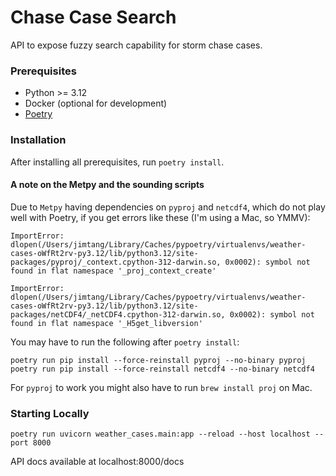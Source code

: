 # Chase Case Search

API to expose fuzzy search capability for storm chase cases.

### Prerequisites

* Python >= 3.12
* Docker (optional for development)
* [Poetry](https://python-poetry.org/)
  
### Installation

After installing all prerequisites, run `poetry install`.

#### A note on the Metpy and the sounding scripts

Due to `Metpy` having dependencies on `pyproj` and `netcdf4`, which do not play well with Poetry, if you get errors like these (I'm using a Mac, so YMMV):

```
ImportError: dlopen(/Users/jimtang/Library/Caches/pypoetry/virtualenvs/weather-cases-oWfRt2rv-py3.12/lib/python3.12/site-packages/pyproj/_context.cpython-312-darwin.so, 0x0002): symbol not found in flat namespace '_proj_context_create'
```

```
ImportError: dlopen(/Users/jimtang/Library/Caches/pypoetry/virtualenvs/weather-cases-oWfRt2rv-py3.12/lib/python3.12/site-packages/netCDF4/_netCDF4.cpython-312-darwin.so, 0x0002): symbol not found in flat namespace '_H5get_libversion'
```

You may have to run the following after `poetry install`:
```
poetry run pip install --force-reinstall pyproj --no-binary pyproj
poetry run pip install --force-reinstall netcdf4 --no-binary netcdf4
```

For `pyproj` to work you might also have to run `brew install proj` on Mac.


### Starting Locally

```
poetry run uvicorn weather_cases.main:app --reload --host localhost --port 8000
```

API docs available at localhost:8000/docs